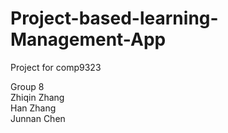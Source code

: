 # Project-based-learning-Management-App
Project for comp9323

Group 8   
   Zhiqin Zhang  
   Han Zhang  
   Junnan Chen  
